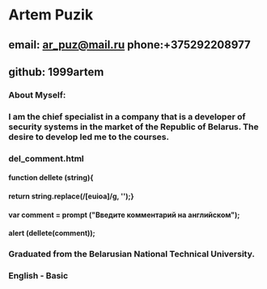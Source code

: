# **Artem Puzik** #
## email: ar_puz@mail.ru phone:+375292208977 ##
## github: 1999artem ##
### About Myself: ###
### I am the chief specialist in a company that is a developer of security systems in the market of the Republic of Belarus. The desire to develop led me to the courses. ###
### del_comment.html ###
#### function dellete (string){ ####
#### return string.replace(/[euioa]/g, '');} ####
#### var comment = prompt ("Введите комментарий на английском"); ####
#### alert (dellete(comment)); ####
### Graduated from the Belarusian National Technical University. ###
### English - Basic ###